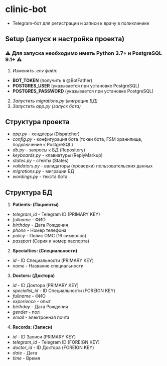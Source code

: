 # clinic-bot
- Telegram-бот для регистрации и записи к врачу в поликлинике

## Setup (запуск и настройка проекта)
### ⚠️ Для запуска необходимо иметь Python 3.7+ и PostgreSQL 9.1+ ⚠️
1. _Изменить .env файл:_
- **BOT_TOKEN** (получить в @BotFather)
- **POSTGRES_USER** (указывается при установке PostgreSQL)
- **POSTGRES_PASSWORD** (указывается при установке PostgreSQL)
2. _Запустить migrations.py (миграции БД)_
3. _Запустить app.py (запуск бота)_

## Структура проекта
- _app.py_ - хендлеры (Dispatcher)
- _config.py_ - конфигурация бота (токен бота, FSM хранилище, подключение к PostgreSQL)
- _db.py_ - запросы к БД (Repository)
- _keyboards.py_ - клавиатуры (ReplyMarkup)
- _states.py_ - стейты (States)
- _validators.py_ - валидаторы (проверки) пользовательских данных
- _migrations.py_ - миграции БД
- _wordings.py_ - текста бота

## Структура БД
1. **Patients: (Пациенты)**
- _telegram_id_ - Telegram ID (PRIMARY KEY)
- _fullname_ - ФИО
- _birthday_ - Дата Рождения
- _phone_ - Номер телефона
- _policy_ - Полис ОМС (16 символов)
- _passport_ (Серия и номер паспорта)

2. **Specialties: (Специальности)**
- _id_ - ID Специальности (PRIMARY KEY)
- _name_ - Название специальности

3. **Doctors: (Доктора)**
- _id_ - ID Доктора (PRIMARY KEY)
- _specialist_id_ - ID Специальности (FOREIGN KEY)
- _fullname_ - ФИО
- _experience_ - опыт
- _birthday_ - Дата Рождения
- _gender_ - пол
- _email_ - электронная почта

4. **Records: (Записи)**
- _id_ - ID Записи (PRIMARY KEY)
- _telegram_id_ - Telegram ID (FOREIGN KEY)
- _doctor_id_ - ID Доктора (FOREIGN KEY)
- _date_ - Дата
- _time_ - Время
